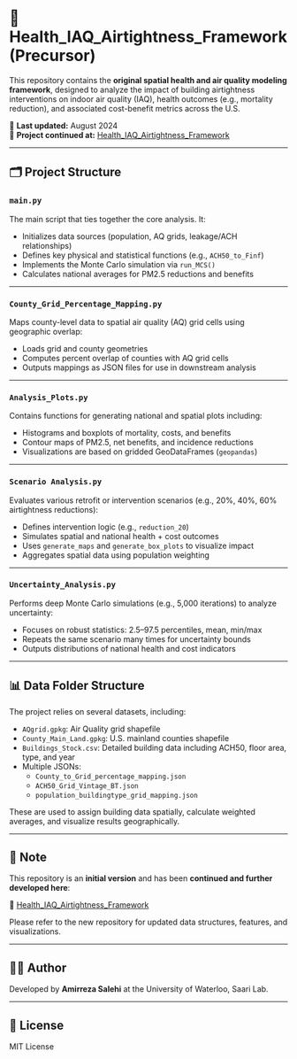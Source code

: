 # 🏥 Health_IAQ_Airtightness_Framework (Precursor)

This repository contains the **original spatial health and air quality modeling framework**, designed to analyze the impact of building airtightness interventions on indoor air quality (IAQ), health outcomes (e.g., mortality reduction), and associated cost-benefit metrics across the U.S.

📅 **Last updated:** August 2024  
🔁 **Project continued at:** [Health_IAQ_Airtightness_Framework](https://github.com/AmirrezaSLH/Health_IAQ_Airtightness_Framework)

---

## 🗂️ Project Structure

### `main.py`
The main script that ties together the core analysis. It:
- Initializes data sources (population, AQ grids, leakage/ACH relationships)
- Defines key physical and statistical functions (e.g., `ACH50_to_Finf`)
- Implements the Monte Carlo simulation via `run_MCS()`
- Calculates national averages for PM2.5 reductions and benefits

---

### `County_Grid_Percentage_Mapping.py`
Maps county-level data to spatial air quality (AQ) grid cells using geographic overlap:
- Loads grid and county geometries
- Computes percent overlap of counties with AQ grid cells
- Outputs mappings as JSON files for use in downstream analysis

---

### `Analysis_Plots.py`
Contains functions for generating national and spatial plots including:
- Histograms and boxplots of mortality, costs, and benefits
- Contour maps of PM2.5, net benefits, and incidence reductions
- Visualizations are based on gridded GeoDataFrames (`geopandas`)

---

### `Scenario Analysis.py`
Evaluates various retrofit or intervention scenarios (e.g., 20%, 40%, 60% airtightness reductions):
- Defines intervention logic (e.g., `reduction_20`)
- Simulates spatial and national health + cost outcomes
- Uses `generate_maps` and `generate_box_plots` to visualize impact
- Aggregates spatial data using population weighting

---

### `Uncertainty_Analysis.py`
Performs deep Monte Carlo simulations (e.g., 5,000 iterations) to analyze uncertainty:
- Focuses on robust statistics: 2.5–97.5 percentiles, mean, min/max
- Repeats the same scenario many times for uncertainty bounds
- Outputs distributions of national health and cost indicators

---

## 📊 Data Folder Structure

The project relies on several datasets, including:
- `AQgrid.gpkg`: Air Quality grid shapefile
- `County_Main_Land.gpkg`: U.S. mainland counties shapefile
- `Buildings_Stock.csv`: Detailed building data including ACH50, floor area, type, and year
- Multiple JSONs:
  - `County_to_Grid_percentage_mapping.json`
  - `ACH50_Grid_Vintage_BT.json`
  - `population_buildingtype_grid_mapping.json`

These are used to assign building data spatially, calculate weighted averages, and visualize results geographically.

---

## 📌 Note

This repository is an **initial version** and has been **continued and further developed here**:

🔗 [Health_IAQ_Airtightness_Framework](https://github.com/AmirrezaSLH/Health_IAQ_Airtightness_Framework)

Please refer to the new repository for updated data structures, features, and visualizations.

---

## 🧑‍💻 Author

Developed by **Amirreza Salehi** at the University of Waterloo, Saari Lab.

---

## 📄 License

MIT License
